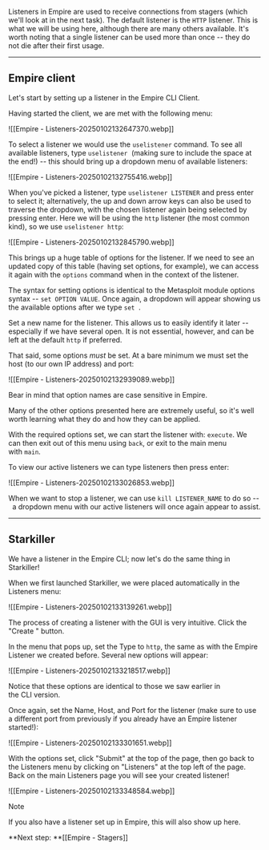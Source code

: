 Listeners in Empire are used to receive connections from stagers (which we'll look at in the next task). The default listener is the `HTTP` listener. This is what we will be using here, although there are many others available. It's worth noting that a single listener can be used more than once -- they do not die after their first usage.

---

## Empire client
Let's start by setting up a listener in the Empire CLI Client.

Having started the client, we are met with the following menu:

![[Empire - Listeners-20250102132647370.webp]]

To select a listener we would use the `uselistener` command. To see all available listeners, type `uselistener`  (making sure to include the space at the end!) -- this should bring up a dropdown menu of available listeners:

![[Empire - Listeners-20250102132755416.webp]]

When you've picked a listener, type `uselistener LISTENER` and press enter to select it; alternatively, the up and down arrow keys can also be used to traverse the dropdown, with the chosen listener again being selected by pressing enter. Here we will be using the `http` listener (the most common kind), so we use `uselistener http`:

![[Empire - Listeners-20250102132845790.webp]]

This brings up a huge table of options for the listener. If we need to see an updated copy of this table (having set options, for example), we can access it again with the `options` command when in the context of the listener.

The syntax for setting options is identical to the Metasploit module options syntax -- `set OPTION VALUE`. Once again, a dropdown will appear showing us the available options after we type `set`  .  

Set a new name for the listener. This allows us to easily identify it later -- especially if we have several open. It is not essential, however, and can be left at the default `http` if preferred.  

That said, some options _must_ be set. At a bare minimum we must set the host (to our own IP address) and port:

![[Empire - Listeners-20250102132939089.webp]]

Bear in mind that option names are case sensitive in Empire.

Many of the other options presented here are extremely useful, so it's well worth learning what they do and how they can be applied.  

With the required options set, we can start the listener with: `execute`. We can then exit out of this menu using `back`, or exit to the main menu with `main`.  

To view our active listeners we can type listeners then press enter:

![[Empire - Listeners-20250102133026853.webp]]

When we want to stop a listener, we can use `kill LISTENER_NAME` to do so --  a dropdown menu with our active listeners will once again appear to assist.

---

## Starkiller

We have a listener in the Empire CLI; now let's do the same thing in Starkiller!

When we first launched Starkiller, we were placed automatically in the Listeners menu:

![[Empire - Listeners-20250102133139261.webp]]

The process of creating a listener with the GUI is very intuitive. Click the "Create " button.

In the menu that pops up, set the Type to `http`, the same as with the Empire Listener we created before. Several new options will appear:

![[Empire - Listeners-20250102133218517.webp]]

Notice that these options are identical to those we saw earlier in the CLI version.

Once again, set the Name, Host, and Port for the listener (make sure to use a different port from previously if you already have an Empire listener started!):

![[Empire - Listeners-20250102133301651.webp]]

With the options set, click "Submit" at the top of the page, then go back to the Listeners menu by clicking on "Listeners" at the top left of the page. Back on the main Listeners page you will see your created listener!

![[Empire - Listeners-20250102133348584.webp]]

> [!Note]
If you also have a listener set up in Empire, this will also show up here.

**Next step: **[[Empire - Stagers]]

